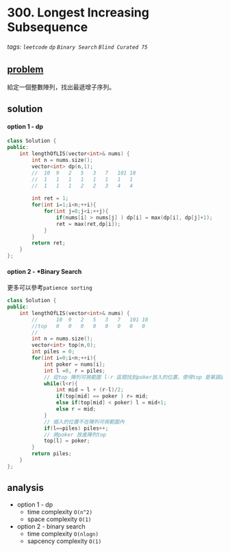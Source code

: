 # 300. Longest Increasing Subsequence

###### tags: `leetcode` `dp` `Binary Search` `Blind Curated 75`

## [problem](https://leetcode.com/problems/longest-increasing-subsequence/)

給定一個整數陣列，找出最遞增子序列。


## solution
#### option 1 - dp
```c++
class Solution {
public:
    int lengthOfLIS(vector<int>& nums) {
        int n = nums.size();
        vector<int> dp(n,1);
        //  10  9   2   5   3   7   101 18
        //  1   1   1   1   1   1   1   1
        //  1   1   1   2   2   3   4   4
        
        int ret = 1;
        for(int i=1;i<n;++i){
            for(int j=0;j<i;++j){
                if(nums[i] > nums[j] ) dp[i] = max(dp[i], dp[j]+1);
                ret = max(ret,dp[i]);
            }
        }
        return ret;
    }
};
```

#### option 2 - *Binary Search 
更多可以參考`patience sorting`


```c++
class Solution {
public:
    int lengthOfLIS(vector<int>& nums) {
        //      10  9   2   5   3   7   101 18
        //top   0   0   0   0   0   0   0   0  
        //
        int n = nums.size();
        vector<int> top(n,0);
        int piles = 0;
        for(int i=0;i<n;++i){
            int poker = nums[i];
            int l =0, r = piles;
            // 從top 陣列可視範圍 l-r 區間找到poker放入的位置，使得top 是單調遞增陣列
            while(l<r){
                int mid = l + (r-l)/2;
                if(top[mid] == poker ) r= mid;
                else if(top[mid] < poker) l = mid+1;
                else r = mid;
            }
            // 插入的位置不在陣列可視範圍內
            if(l==piles) piles++;
            // 將poker 放進陣列top
            top[l] = poker;
        }
        return piles;
    }
};
```
## analysis
- option 1 - dp
    - time complexity `O(n^2)`
    - space complexity `O(1)`
- option 2 - binary search 
    - time complexity `O(nlogn)`
    - sapcency complexity `O(1)`